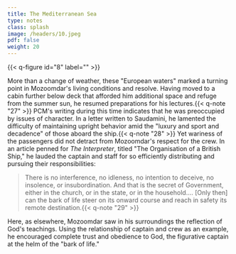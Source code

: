 ```yaml
---
title: The Mediterranean Sea
type: notes
class: splash
image: /headers/10.jpeg
pdf: false
weight: 20
---
```


{{< q-figure id="8" label="" >}}

More than a change of weather, these "European waters" marked a turning point in Mozoomdar's living conditions and resolve. Having moved to a cabin further below deck that afforded him additional space and refuge from the summer sun, he resumed preparations for his lectures.{{< q-note "27" >}} PCM's writing during this time indicates that he was preoccupied by issues of character. In a letter written to Saudamini, he lamented the difficulty of maintaining upright behavior amid the "luxury and sport and decadence" of those aboard the ship.{{< q-note "28" >}} Yet wariness of the passengers did not detract from Mozoomdar's respect for the crew. In an article penned for _The Interpreter_, titled "The Organisation of a British Ship," he lauded the captain and staff for so efficiently distributing and pursuing their responsibilities:

> There is no interference, no idleness, no intention to deceive, no insolence, or insubordination. And that is the secret of Government, either in the church, or in the state, or in the household.... \[Only then\] can the bark of life steer on its onward course and reach in safety its remote destination.{{< q-note "29" >}}

Here, as elsewhere, Mozoomdar saw in his surroundings the reflection of God's teachings. Using the relationship of captain and crew as an example, he encouraged complete trust and obedience to God, the figurative captain at the helm of the "bark of life."
